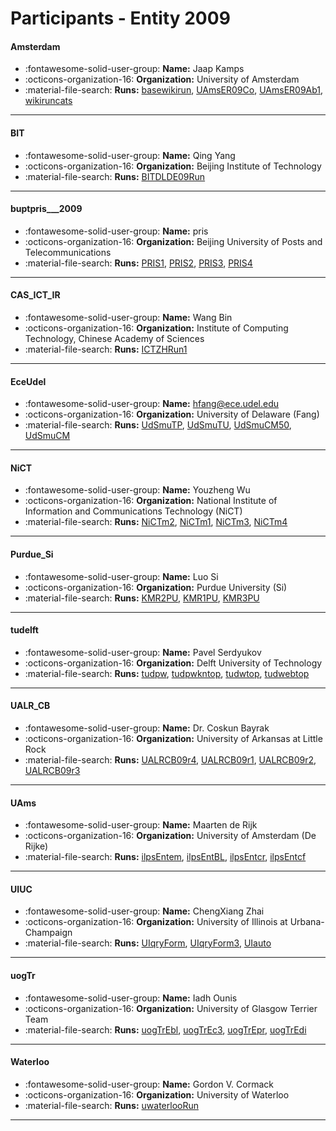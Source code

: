 # Participants - Entity 2009 

#### Amsterdam
 - :fontawesome-solid-user-group: **Name:** Jaap Kamps
 - :octicons-organization-16: **Organization:** University of Amsterdam
 - :material-file-search: **Runs:** [basewikirun](./runs.md#basewikirun), [UAmsER09Co](./runs.md#uamser09co), [UAmsER09Ab1](./runs.md#uamser09ab1), [wikiruncats](./runs.md#wikiruncats)

---
#### BIT
 - :fontawesome-solid-user-group: **Name:** Qing Yang
 - :octicons-organization-16: **Organization:** Beijing Institute of Technology
 - :material-file-search: **Runs:** [BITDLDE09Run](./runs.md#bitdlde09run)

---
#### buptpris___2009
 - :fontawesome-solid-user-group: **Name:** pris
 - :octicons-organization-16: **Organization:** Beijing University of Posts and Telecommunications
 - :material-file-search: **Runs:** [PRIS1](./runs.md#pris1), [PRIS2](./runs.md#pris2), [PRIS3](./runs.md#pris3), [PRIS4](./runs.md#pris4)

---
#### CAS_ICT_IR
 - :fontawesome-solid-user-group: **Name:** Wang Bin
 - :octicons-organization-16: **Organization:** Institute of Computing Technology, Chinese Academy of Sciences
 - :material-file-search: **Runs:** [ICTZHRun1](./runs.md#ictzhrun1)

---
#### EceUdel
 - :fontawesome-solid-user-group: **Name:** hfang@ece.udel.edu
 - :octicons-organization-16: **Organization:** University of Delaware (Fang)
 - :material-file-search: **Runs:** [UdSmuTP](./runs.md#udsmutp), [UdSmuTU](./runs.md#udsmutu), [UdSmuCM50](./runs.md#udsmucm50), [UdSmuCM](./runs.md#udsmucm)

---
#### NiCT
 - :fontawesome-solid-user-group: **Name:** Youzheng Wu
 - :octicons-organization-16: **Organization:** National Institute of Information and Communications Technology (NiCT)
 - :material-file-search: **Runs:** [NiCTm2](./runs.md#nictm2), [NiCTm1](./runs.md#nictm1), [NiCTm3](./runs.md#nictm3), [NiCTm4](./runs.md#nictm4)

---
#### Purdue_Si
 - :fontawesome-solid-user-group: **Name:** Luo Si
 - :octicons-organization-16: **Organization:** Purdue University (Si)
 - :material-file-search: **Runs:** [KMR2PU](./runs.md#kmr2pu), [KMR1PU](./runs.md#kmr1pu), [KMR3PU](./runs.md#kmr3pu)

---
#### tudelft
 - :fontawesome-solid-user-group: **Name:** Pavel Serdyukov
 - :octicons-organization-16: **Organization:** Delft University of Technology
 - :material-file-search: **Runs:** [tudpw](./runs.md#tudpw), [tudpwkntop](./runs.md#tudpwkntop), [tudwtop](./runs.md#tudwtop), [tudwebtop](./runs.md#tudwebtop)

---
#### UALR_CB
 - :fontawesome-solid-user-group: **Name:** Dr. Coskun Bayrak
 - :octicons-organization-16: **Organization:** University of Arkansas at Little Rock
 - :material-file-search: **Runs:** [UALRCB09r4](./runs.md#ualrcb09r4), [UALRCB09r1](./runs.md#ualrcb09r1), [UALRCB09r2](./runs.md#ualrcb09r2), [UALRCB09r3](./runs.md#ualrcb09r3)

---
#### UAms
 - :fontawesome-solid-user-group: **Name:** Maarten de Rijk
 - :octicons-organization-16: **Organization:** University of Amsterdam (De Rijke)
 - :material-file-search: **Runs:** [ilpsEntem](./runs.md#ilpsentem), [ilpsEntBL](./runs.md#ilpsentbl), [ilpsEntcr](./runs.md#ilpsentcr), [ilpsEntcf](./runs.md#ilpsentcf)

---
#### UIUC
 - :fontawesome-solid-user-group: **Name:** ChengXiang Zhai
 - :octicons-organization-16: **Organization:** University of Illinois at Urbana-Champaign
 - :material-file-search: **Runs:** [UIqryForm](./runs.md#uiqryform), [UIqryForm3](./runs.md#uiqryform3), [UIauto](./runs.md#uiauto)

---
#### uogTr
 - :fontawesome-solid-user-group: **Name:** Iadh Ounis
 - :octicons-organization-16: **Organization:** University of Glasgow Terrier Team
 - :material-file-search: **Runs:** [uogTrEbl](./runs.md#uogtrebl), [uogTrEc3](./runs.md#uogtrec3), [uogTrEpr](./runs.md#uogtrepr), [uogTrEdi](./runs.md#uogtredi)

---
#### Waterloo
 - :fontawesome-solid-user-group: **Name:** Gordon V. Cormack
 - :octicons-organization-16: **Organization:** University of Waterloo
 - :material-file-search: **Runs:** [uwaterlooRun](./runs.md#uwaterloorun)

---
